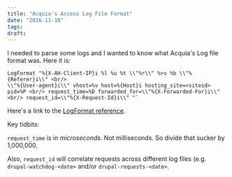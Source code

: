 ```yaml
---
title: "Acquia's Access Log File Format"
date: "2016-11-18"
tags:
draft:
---
```


I needed to parse some logs and I wanted to know what Acquia's Log file format was. Here it is:

```
LogFormat "%{X-AH-Client-IP}i %l %u %t \\"%r\\" %>s %b \\"%{Referer}i\\" <br/>
\\"%{User-agent}i\\" vhost=%v host=%{Host}i hosting_site=<siteid> pid=%P <br/> request_time=%D forwarded_for=\\"%{X-Forwarded-For}i\\" <br/> request_id=\\"%{X-Request-Id}i\\" "`
```

Here's a link to the [LogFormat reference](https://httpd.apache.org/docs/2.4/mod/mod_log_config.html#formats).

Key tidbits:

`request_time` is in _microseconds_. Not milliseconds. So divide that sucker by 1,000,000.

Also, `request_id` will correlate requests across different log files (e.g. `drupal-watchdog-<date>` and/or `drupal-requests-<date>`.
